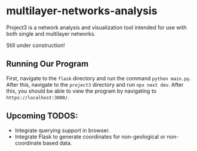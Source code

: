 # multilayer-networks-analysis

Project3 is a network analysis and visualization tool intended for use with both single and multilayer networks.

Still under construction!

## Running Our Program

First, navigate to the ```flask``` directory and run the command ```python main.py```. After this, navigate to the ```project3``` directory and run ```npx next dev```. After this, you should be able to view the program by navigating to ```https://localhost:3000/```.



## Upcoming TODOS:

* Integrate querying support in browser.
* Integrate Flask to generate coordinates for non-geological or non-coordinate based data.